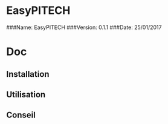 # EasyPITECH

###Name: EasyPITECH
###Version: 0.1.1
###Date: 25/01/2017

# Doc

## Installation

## Utilisation

## Conseil